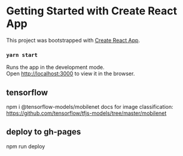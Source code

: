 # Getting Started with Create React App

This project was bootstrapped with [Create React App](https://github.com/facebook/create-react-app).
### `yarn start`

Runs the app in the development mode.\
Open [http://localhost:3000](http://localhost:3000) to view it in the browser.

## tensorflow
npm i @tensorflow-models/mobilenet
docs for image classification: https://github.com/tensorflow/tfjs-models/tree/master/mobilenet


## deploy to gh-pages
npm run deploy
